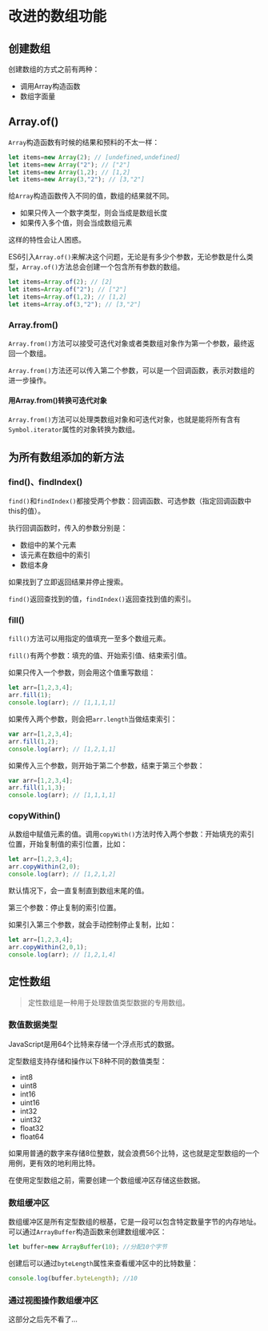 # 改进的数组功能

## 创建数组

创建数组的方式之前有两种：

- 调用Array构造函数
- 数组字面量

## Array.of()

`Array`构造函数有时候的结果和预料的不太一样：

```javascript
let items=new Array(2); // [undefined,undefined]
let items=new Array("2"); // ["2"]
let items=new Array(1,2); // [1,2]
let items=new Array(3,"2"); // [3,"2"]
```

给`Array`构造函数传入不同的值，数组的结果就不同。

- 如果只传入一个数字类型，则会当成是数组长度
- 如果传入多个值，则会当成数组元素

这样的特性会让人困惑。

ES6引入`Array.of()`来解决这个问题，无论是有多少个参数，无论参数是什么类型，`Array.of()`方法总会创建一个包含所有参数的数组。

```javascript
let items=Array.of(2); // [2]
let items=Array.of("2"); // ["2"]
let items=Array.of(1,2); // [1,2]
let items=Array.of(3,"2"); // [3,"2"]
```

### Array.from()

`Array.from()`方法可以接受可迭代对象或者类数组对象作为第一个参数，最终返回一个数组。

`Array.from()`方法还可以传入第二个参数，可以是一个回调函数，表示对数组的进一步操作。

#### 用Array.from()转换可迭代对象

`Array.from()`方法可以处理类数组对象和可迭代对象，也就是能将所有含有`Symbol.iterator`属性的对象转换为数组。

## 为所有数组添加的新方法

### find()、findIndex()

`find()`和`findIndex()`都接受两个参数：回调函数、可选参数（指定回调函数中this的值）。

执行回调函数时，传入的参数分别是：

- 数组中的某个元素
- 该元素在数组中的索引
- 数组本身

如果找到了立即返回结果并停止搜索。

`find()`返回查找到的值，`findIndex()`返回查找到值的索引。

### fill()

`fill()`方法可以用指定的值填充一至多个数组元素。

`fill()`有两个参数：填充的值、开始索引值、结束索引值。

如果只传入一个参数，则会用这个值重写数组：

```javascript
let arr=[1,2,3,4];
arr.fill(1);
console.log(arr); // [1,1,1,1]
```

如果传入两个参数，则会把`arr.length`当做结束索引：

```javascript
var arr=[1,2,3,4];
arr.fill(1,2);
console.log(arr); // [1,2,1,1]
```

如果传入三个参数，则开始于第二个参数，结束于第三个参数：

```javascript
var arr=[1,2,3,4];
arr.fill(1,1,3);
console.log(arr); // [1,1,1,1]
```

### copyWithin()

从数组中赋值元素的值。调用`copyWith()`方法时传入两个参数：开始填充的索引位置，开始复制值的索引位置，比如：

```javascript
let arr=[1,2,3,4];
arr.copyWithin(2,0);
console.log(arr); // [1,2,1,2]
```

默认情况下，会一直复制直到数组末尾的值。

第三个参数：停止复制的索引位置。

如果引入第三个参数，就会手动控制停止复制，比如：

```javascript
let arr=[1,2,3,4];
arr.copyWithin(2,0,1);
console.log(arr); // [1,2,1,4]
```

## 定性数组

> 定性数组是一种用于处理数值类型数据的专用数组。

### 数值数据类型

JavaScript是用64个比特来存储一个浮点形式的数据。

定型数组支持存储和操作以下8种不同的数值类型：

- int8
- uint8
- int16
- uint16
- int32
- uint32
- float32
- float64

如果用普通的数字来存储8位整数，就会浪费56个比特，这也就是定型数组的一个用例，更有效的地利用比特。

在使用定型数组之前，需要创建一个数组缓冲区存储这些数据。

### 数组缓冲区

数组缓冲区是所有定型数组的根基，它是一段可以包含特定数量字节的内存地址。可以通过`ArrayBuffer`构造函数来创建数组缓冲区：

```javascript
let buffer=new ArrayBuffer(10); //分配10个字节
```

创建后可以通过`byteLength`属性来查看缓冲区中的比特数量：

```javascript
console.log(buffer.byteLength); //10
```

### 通过视图操作数组缓冲区


这部分之后先不看了...